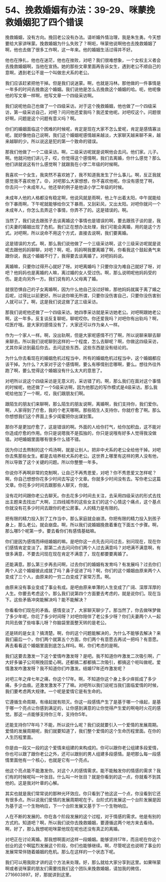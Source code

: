 # 54、挽救婚姻有办法：39-29、咪蒙挽救婚姻犯了四个错误

挽救婚姻，没有方向。挽回老公没有办法。请听婚外情治理，我是朱生勇。今天想要给大家讲咪蒙。挽救婚姻为什么失败了？啊呃，咪蒙他说啊他也去挽救婚姻了啊，他也去做了很多工作啊，这一年来。他的婚姻生活过得并不好。

他也在挣扎，他也在迷茫，他也在挫败，对吧？我们很难想象，一个女权主义者会去挽救婚姻啊，当他在宣扬。她的那些文章里面再告诉女生，遇到老公不顺自己的意啊，遇到老公不是一个叫做忠犬系的老公。

我们应该赶紧把他干掉。但是我们说迷蒙。啊，也就是冯林。那他做的一件事情是一年多的时间去挽救这个婚姻。我们说他是怎么去挽救这个婚姻的哈。呃，他呢像他的写文章一样啊，他写文章一个四级采访啊。

我们说呢他自己也做了一个四级采访。对于这个挽救婚姻，他也做了一个四级采访，第一级采访自己，对吧？问问他还爱我吗？我还爱他呢。对吧哎这个。问题很好啊，问题是这个问题有意义吗？啊。

你们的婚姻面临这个困难的时候呢，肯定是现在大家不怎么爱呢，肯定是感情寡淡呢。就好像他自己说啊，我们这个婚姻呢感情越来越淡，大家聊天越来聊不来，越来越聊的少。所以说这是犯的第一个致命的错误。

那我们他做了一个二级采访。啊，二级采访呢就是说啊他会去问。他们家。儿子。啊。他就问他们讲儿子，哎，你觉得这个感情啊，我们去离婚，你什么感觉？那么他们讲就说这有什么感觉啊？就跟我在小学二年级的时候啊。

我喜欢一个女生，我突然不喜欢她了，我不知道我发生了什么事儿。啊，反正我就感觉我不喜欢他了。😡，对吧那么大家想想，你不喜欢他呢。你没有感觉了啊，你去问一个未成年人。他还举的例子是他读小学二年级的时候。

未成年人他的人格都没有稳定啊，他说风就是雨啊，他上午出着太阳，中午就能给你下暴雨啊，下午呢就能够给你又下暴雨，又刮彩风，又出太阳。对吧你就问一个未成年人，你怎么去弄这个事情，你弄不了的。这是错误的。啊。

当然了，我们说去跟孩子去谈离婚这个事情也是错误的啊，要去跟孩子谈的是，我们夫妻的婚姻出现了危机，我们正在想办法处理，我们可能会离婚，用的是这个方式。对吧啊，所以说命不用这个方式，直接去说啊，我们要离婚。

这是错误的方式。啊，那么我们说他做了一个三级采访啊，这个三级采访呢就是说呢去跟他妈妈聊聊，对吧？啊，呃，妈妈啊我要离婚了啊，你看我这个鼓起勇气来跟你说，我这个婚姻不行了，我得要去谈离婚了。对吧妈妈说。

离婚嘛，只要你过得开心就好了呀。对吧离婚吗？只要你没为难自己就好了呀，对吧？他妈妈也是离婚的人嘛，离过婚的女人受过伤。啊，那么说明呢他妈妈受的伤。是走向另外一方。我们说有的人父母离了婚。

就很恐惧自己的子女离婚啊，因为什么他自己没过好嘛，那他妈妈就属于离了婚之后呢，过得比以前更好。所以说你嘛无所谓，只要你没伤害自己，只要你没伤害别人就可以了。啊，这是我们说这做了这三级采访。

那我们说呢他还做了一个四级采访。她四季采访就是采访她老公。对吧啊跟她老公啊，这一年多。反复谈反复聊呃，聊呢哎你。你还爱我吗？对吧你有出轨吗？啊，哎医疗哦。是大家的感情没有了，大家还可以作为亲人一样。

作为一个家人一样。啊，没出轨啊，但是大家呢感情不行了啊，所以说聊来聊去聊来聊去。所以我们说呢聊到这样的一个程度，怎么去聊呢？啊，你做这四级采访，尤其你采访到最后你去。去问这些东西，这些东西是没有结论的。

为什么你去看现在的婚姻危机过程当中，所有的婚姻危机过程当中，这个婚姻都应该干掉。为什么？大家对于这个感情啊，要么有移情别恋哪啊，要么。想往外往外跑了啊，要么觉得这个婚姻没有什么太大的意思了。

对吧所以说这个四级采访是无意义的，采访错了的。啊，那么我们在面对这个事情的时候呢，他还做了一个5级采访啊，因为他那边的写作模式是4级采访。那么我呢给他加了一个啊，哎，我们跟朋友们啊。

跟陌生的朋友们来聊啊，那么陌生的朋友说啊，离婚啊，我们支持你，我们爱你。啊，人家得到了疗愈，我的个老天哪啊。那些陌生人支持你，你就疗愈了啊。那么你想想我们这个界面上多少闺蜜把你出谋划策。

那你不是更加疗愈了，这是错误的啊。外面的人给你打气，给你加积血，这不能对你造成疗愈的作用。你只是说嗯我不是孤独的，你只是说哦有好多人觉得我没做错。对吧婚姻里面哪有很多什么错不错。

因为你过去熬制的这个鸡汤啊，就是让别人。把非中犬系的老公全给他干掉。对吧你去焦那些女生。都是去培养棕犬系的老公。这世界上哪里有这样的男人没有他，所以导致了这个关键的问题。所以你整整一年多。

你说你不再啊非常的克制啊，让自己不再秀恩爱，对吧？你不秀恩爱又怎样呢？啊，你自己想想你花多少时间去写这个文章。你就多少时间没有去。写你老公这篇文章。你花多少时间去跟那些人聊天，你就。

没有花时间跟你老公去聊天。你去花多少时间去关注，去采用四级采访的形式去找出主题来去找出广大啊，三四线城市的这些女主们的这个心情这个痛点，这个基点你就没有花多少时间去跟你的老公房事。人的精力是有限的。

把有限的精力投入到了工作当中，那么家庭就会崩溃。你把有限的精力投入到孩子身上，那么老公。就会崩盘。啊，所以我们说婚姻挽救着重在下面五个步骤。啊，那么哪5个呢第一步。要去看你们有感情基础嘛。

你们是因为感情而缔结婚姻的嘛。是吧你这一点先去问问过去，别问现在，现在你们感情肯定变淡了。那第二点去问问你们两个人过去满意吗？对吧满不满意啊，有很多满意，不要去问现在现在肯定不满意了，现在都要要离婚了。

还能满意。那么第三步再去问啊，过去你们的婚姻有发育吗？有发展吗？过去你们两个人这个婚姻彼此成就了吗？鼻子促进了吗？啊，你们的这个婚姻由原来两个人变成了三个人，由原来的一穷二白变成了家常万贯。啊。

由原来没有事业变成了事业有成。是吧由原来单薄的人生变成了广阔、深厚浑厚的人生。你要去考虑这个。那么我们说第四个方面要去考虑的，就是说你们。现在当下。这些矛盾冲突能解决吗？能不能解决？

你看看你们现在的矛盾。感情变淡了，大家聊天聊少了。那当然了，你去做咪梦做了多少年呢，你花了多少时间呀？对吧你陪伴了老公多少呀？你们夫妻两个人一起共同去做了些啥事儿呀？你脑袋里面整天转的是老公。

还是转的是女主？搞清楚。啊，你的这个问题能解决的，为什么不能够去解决？来我们最后一个，你们两个就第五个方面，你们两个有意愿去再试一把吗？有意愿。再去看看这个婚姻里面到底怎么样吗。啊，你们考虑的是啊。

我们这要去激发一下这个爱情咋激发呀？是吧。我不知道你咋激发二次吸引啊，广大好多骗子公司啊挽回爱心啊。还都搞二都都搞二次吸引，都搞这个呃叫做呢。爱情激发咋激发呀？我不知道你们咋激发。结婚17年还咋激发呢？

对吧三年之痒七年之痛，你这个17年。啊，不知道你这个身上多少痒抠成了多少痛，多少血痕。还激发激发不了了嘛。对吧所以我们说呢当我们面临爱情的时候，我们要考虑两大规律。一个呢是爱情它是有生命的。

它遵循生命周期，有缘起就有陨灭。你这一段感情产生了是基于哪一个缘起，是基于哪一个亮点让你感到满足的，让你感到满意的让你觉得产生爱的啊电时火花的感觉。那这一点能够支持你三年，支持你5年。

还能支持你17年吗？不能，所以说什么呢？我们说就要引入一个爱情的发展周期。爱情的发展周期呢，我们就要知道了，我们整个爱情的这个生命历程里面。在你的人生历程里面。

你是由一段又一段的这个爱情来组建的来构成的。你可以跟你老公组建多段爱情，你也可以跟了跟你老公之外，还可以跟别的男人组建多段感情。是吧那么每一段感情里面他有一个核心，也就是它有一个亮点。

他这个亮点能不能激发你。对这个人的感情需求。能不能触发你的情感的需求？我们有的时候呢叫一叶张目。什么叫一叶张目？就是你看到的这一点，你就看不到其他的。这是我对叶章的心解。

其实也就是我们常常说的那种光环效应。你只看到了他这这一个点，你没看到它还有很多点。所以说我们爱情的发展周期呢在于。台阶式的发展这一个台阶发展是因为基于这一个生物响应，下一个台阶发展又基于下一个生物响应。

人在不断的发展的。你在各个阶段发展的这个过程，对于情感的需求。他是有别的方式的。知道吧？啊，所以我们说你去挽救婚姻，要遵循这两个地方来去看待。啊，好了，那么我想呢呃咪蒙他现在呢也还没有真正的离婚。

对吧正在讨论离婚。那我想啊面对这样一段婚姻。能够坚持17年，而且呢在你这个创业的这个啊猛烈发展这个阶段，你们也能够继续。啊，尽管呢这也说明了事业的发展常常伴随着婚姻的危机。那么在这样的一个状态下呢。

我们可以用我刚才讲的这个方法来处理。好，那么就给大家分享到这里。如果咪蒙啊或者说咪蒙的朋友们需要找我们这个团队来挽救婚姻，请加我的微信，2716603897。好，那就讲到这里。

